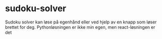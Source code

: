 # sudoku-solver
Sudoku solver
kan løse på egenhånd eller ved hjelp av en knapp som løser brettet for deg. 
Pythonløsningen er ikke min egen, men react-løsningen er det
